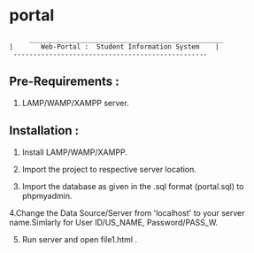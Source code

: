 # portal



         _________________________________________________
	|       Web-Portal :  Student Information System    |
 	 -------------------------------------------------



Pre-Requirements :
----------------

1. LAMP/WAMP/XAMPP server.


Installation :
-------------

1. Install LAMP/WAMP/XAMPP.

2. Import the project to respective server location.

3. Import the database as given in the .sql format (portal.sql) to phpmyadmin.

4.Change the Data Source/Server from 'localhost' to your server name.Simlarly for User ID/US_NAME, Password/PASS_W.

5. Run server and open file1.html .
